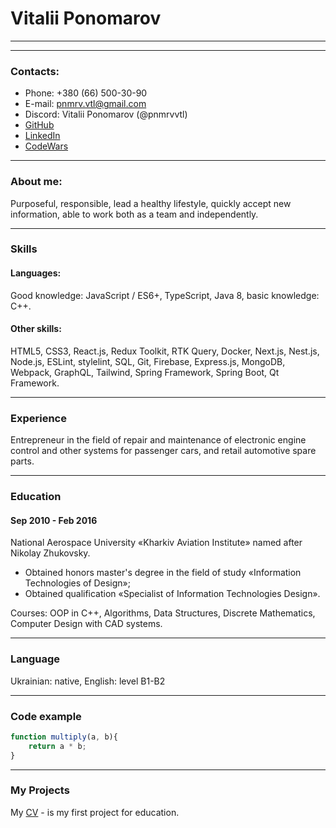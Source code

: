 # Vitalii Ponomarov
_______________________
-----------------------
### Contacts:

* Phone: +380 (66) 500-30-90
* E-mail: pnmrv.vtl@gmail.com
* Discord: Vitalii Ponomarov (@pnmrvvtl)
* [GitHub](https://github.com/pnmrvvtl)
* [LinkedIn](https://www.linkedin.com/in/vitalii-ponomarov-289039237/)
* [CodeWars](https://www.codewars.com/users/pnmrvvtl/)
----------------
### About me:
Purposeful, responsible, lead a healthy lifestyle, quickly accept new information, able to work both as a team and independently.
_______________
### Skills
#### Languages:
Good knowledge: JavaScript / ES6+, TypeScript, Java 8, basic knowledge: C++.

#### Other skills:
HTML5, CSS3, React.js, Redux Toolkit, RTK Query, Docker,  Next.js, Nest.js, Node.js, ESLint, stylelint, SQL, Git, Firebase, Express.js, MongoDB,  Webpack, GraphQL, Tailwind, Spring Framework, Spring Boot, Qt Framework.
_______________

### Experience
Entrepreneur in the field of repair and maintenance of electronic engine control and other systems for passenger cars, and retail automotive spare parts.
_______________
### Education

#### Sep 2010 - Feb 2016

National Aerospace University «Kharkiv Aviation Institute» named after Nikolay Zhukovsky.
- Obtained honors master's degree in the field of study «Information Technologies of Design»;
- Obtained qualification «Specialist of Information Technologies Design».

Courses: OOP in C++, Algorithms, Data Structures, Discrete Mathematics, Computer Design with CAD systems.
_______________
### Language

Ukrainian: native, English: level B1-B2
_______________
### Code example

```javascript
function multiply(a, b){
    return a * b;
}


```
_______________
### My Projects
My [CV](https://pnmrvvtl.github.io/rsschool-cv/cv) - is my first project for education.
